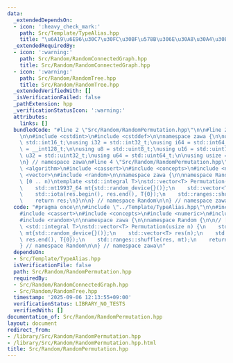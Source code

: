 ```yaml
---
data:
  _extendedDependsOn:
  - icon: ':heavy_check_mark:'
    path: Src/Template/TypeAlias.hpp
    title: "\u6A19\u6E96\u30C7\u30FC\u30BF\u578B\u306E\u30A8\u30A4\u30EA\u30A2\u30B9"
  _extendedRequiredBy:
  - icon: ':warning:'
    path: Src/Random/RandomConnectedGraph.hpp
    title: Src/Random/RandomConnectedGraph.hpp
  - icon: ':warning:'
    path: Src/Random/RandomTree.hpp
    title: Src/Random/RandomTree.hpp
  _extendedVerifiedWith: []
  _isVerificationFailed: false
  _pathExtension: hpp
  _verificationStatusIcon: ':warning:'
  attributes:
    links: []
  bundledCode: "#line 2 \"Src/Random/RandomPermutation.hpp\"\n\n#line 2 \"Src/Template/TypeAlias.hpp\"\
    \n\n#include <cstdint>\n#include <cstddef>\n\nnamespace zawa {\n\nusing i16 =\
    \ std::int16_t;\nusing i32 = std::int32_t;\nusing i64 = std::int64_t;\nusing i128\
    \ = __int128_t;\n\nusing u8 = std::uint8_t;\nusing u16 = std::uint16_t;\nusing\
    \ u32 = std::uint32_t;\nusing u64 = std::uint64_t;\n\nusing usize = std::size_t;\n\
    \n} // namespace zawa\n#line 4 \"Src/Random/RandomPermutation.hpp\"\n\n#include\
    \ <algorithm>\n#include <cassert>\n#include <concepts>\n#include <numeric>\n#include\
    \ <vector>\n#include <random>\n\nnamespace zawa {\n\nnamespace Random {\n\n//\
    \ [0 .. n)\ntemplate <std::integral T>\nstd::vector<T> Permutation(usize n) {\n\
    \    std::mt19937_64 mt{std::random_device{}()};\n    std::vector<T> res(n);\n\
    \    std::iota(res.begin(), res.end(), T{0});\n    std::ranges::shuffle(res, mt);\n\
    \    return res;\n}\n\n} // namespace Random\n\n} // namespace zawa\n"
  code: "#pragma once\n\n#include \"../Template/TypeAlias.hpp\"\n\n#include <algorithm>\n\
    #include <cassert>\n#include <concepts>\n#include <numeric>\n#include <vector>\n\
    #include <random>\n\nnamespace zawa {\n\nnamespace Random {\n\n// [0 .. n)\ntemplate\
    \ <std::integral T>\nstd::vector<T> Permutation(usize n) {\n    std::mt19937_64\
    \ mt{std::random_device{}()};\n    std::vector<T> res(n);\n    std::iota(res.begin(),\
    \ res.end(), T{0});\n    std::ranges::shuffle(res, mt);\n    return res;\n}\n\n\
    } // namespace Random\n\n} // namespace zawa\n"
  dependsOn:
  - Src/Template/TypeAlias.hpp
  isVerificationFile: false
  path: Src/Random/RandomPermutation.hpp
  requiredBy:
  - Src/Random/RandomConnectedGraph.hpp
  - Src/Random/RandomTree.hpp
  timestamp: '2025-09-06 12:13:55+09:00'
  verificationStatus: LIBRARY_NO_TESTS
  verifiedWith: []
documentation_of: Src/Random/RandomPermutation.hpp
layout: document
redirect_from:
- /library/Src/Random/RandomPermutation.hpp
- /library/Src/Random/RandomPermutation.hpp.html
title: Src/Random/RandomPermutation.hpp
---
```


